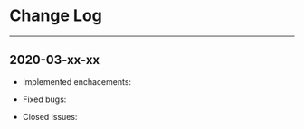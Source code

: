 <!--
SPDX-FileCopyrightText: 2021 Open Networking Foundation <info@opennetworking.org>

SPDX-License-Identifier: Apache-2.0
SPDX-License-Identifier: LicenseRef-ONF-Member-Only-1.0
-->

# Change Log
---
2020-03-xx-xx
---
- Implemented enchacements:

- Fixed bugs:

- Closed issues: 
